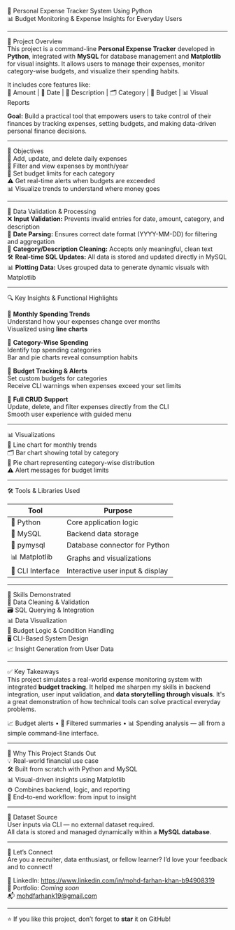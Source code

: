 🎯 Personal Expense Tracker System Using Python  
📊 Budget Monitoring & Expense Insights for Everyday Users

---

📌 Project Overview  
This project is a command-line **Personal Expense Tracker** developed in **Python**, integrated with **MySQL** for database management and **Matplotlib** for visual insights. It allows users to manage their expenses, monitor category-wise budgets, and visualize their spending habits.

It includes core features like:  
💸 Amount | 📅 Date | 🧾 Description | 🗂 Category | 🎯 Budget | 📊 Visual Reports

**Goal:** Build a practical tool that empowers users to take control of their finances by tracking expenses, setting budgets, and making data-driven personal finance decisions.

---

🎯 Objectives  
📝 Add, update, and delete daily expenses  
📆 Filter and view expenses by month/year  
🎯 Set budget limits for each category  
⚠ Get real-time alerts when budgets are exceeded  
📊 Visualize trends to understand where money goes

---

🧹 Data Validation & Processing  
❌ **Input Validation:** Prevents invalid entries for date, amount, category, and description  
📅 **Date Parsing:** Ensures correct date format (YYYY-MM-DD) for filtering and aggregation  
💬 **Category/Description Cleaning:** Accepts only meaningful, clean text  
🛠 **Real-time SQL Updates:** All data is stored and updated directly in MySQL  
📊 **Plotting Data:** Uses grouped data to generate dynamic visuals with Matplotlib

---

🔍 Key Insights & Functional Highlights  

📆 **Monthly Spending Trends**  
Understand how your expenses change over months  
Visualized using **line charts**

📂 **Category-Wise Spending**  
Identify top spending categories  
Bar and pie charts reveal consumption habits

🎯 **Budget Tracking & Alerts**  
Set custom budgets for categories  
Receive CLI warnings when expenses exceed your set limits

🔁 **Full CRUD Support**  
Update, delete, and filter expenses directly from the CLI  
Smooth user experience with guided menu

---

📊 Visualizations  
📅 Line chart for monthly trends  
🗂 Bar chart showing total by category  
🥧 Pie chart representing category-wise distribution  
⚠ Alert messages for budget limits

---

🛠 Tools & Libraries Used

| Tool            | Purpose                         |
|------------------|----------------------------------|
| 🐍 Python         | Core application logic           |
| 🐬 MySQL          | Backend data storage             |
| 🧩 pymysql        | Database connector for Python    |
| 📊 Matplotlib     | Graphs and visualizations        |
| 🧪 CLI Interface  | Interactive user input & display |

---

🔧 Skills Demonstrated  
🧹 Data Cleaning & Validation  
🗃 SQL Querying & Integration  
📊 Data Visualization  
🧠 Budget Logic & Condition Handling  
🖥 CLI-Based System Design  
📈 Insight Generation from User Data

---

✅ Key Takeaways  
This project simulates a real-world expense monitoring system with integrated **budget tracking**. It helped me sharpen my skills in backend integration, user input validation, and **data storytelling through visuals**. It's a great demonstration of how technical tools can solve practical everyday problems.

📈 Budget alerts • 📅 Filtered summaries • 📊 Spending analysis — all from a simple command-line interface.

---

🌟 Why This Project Stands Out  
💡 Real-world financial use case  
🛠 Built from scratch with Python and MySQL  
📊 Visual-driven insights using Matplotlib  
⚙ Combines backend, logic, and reporting  
🎯 End-to-end workflow: from input to insight

---

📁 Dataset Source  
User inputs via CLI — no external dataset required.  
All data is stored and managed dynamically within a **MySQL database**.

---




🤝 Let’s Connect  
Are you a recruiter, data enthusiast, or fellow learner? I’d love your feedback and to connect!

🔗 LinkedIn: https://www.linkedin.com/in/mohd-farhan-khan-b94908319  
💼 Portfolio: *Coming soon*  
📬 mohdfarhank19@gmail.com

---
⭐ If you like this project, don’t forget to **star** it on GitHub!  
